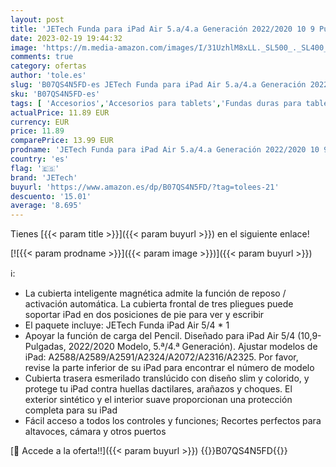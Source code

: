 ```yaml
---
layout: post
title: 'JETech Funda para iPad Air 5.a/4.a Generación 2022/2020 10 9 Pulgadas  Apoyar la Función de Carga del Pencil  Carcasa con Auto-Sueño/Estela  Negro '
date: 2023-02-19 19:44:32
image: 'https://m.media-amazon.com/images/I/31UzhlM8xLL._SL500_._SL400_.jpg'
comments: true
category: ofertas
author: 'tole.es'
slug: 'B07QS4N5FD-es JETech Funda para iPad Air 5.a/4.a Generación 2022/2020 10...'
sku: 'B07QS4N5FD-es'
tags: [ 'Accesorios','Accesorios para tablets','Fundas duras para tablets','Fundas para tablets','Informática','ipad','jetech','🇪🇸', ]
actualPrice: 11.89 EUR
currency: EUR
price: 11.89
comparePrice: 13.99 EUR
prodname: 'JETech Funda para iPad Air 5.a/4.a Generación 2022/2020 10 9 Pulgadas  Apoyar la Función de Carga del Pencil  Carcasa con Auto-Sueño/Estela  Negro '
country: 'es'
flag: '🇪🇸'
brand: 'JETech'
buyurl: 'https://www.amazon.es/dp/B07QS4N5FD/?tag=tolees-21'
descuento: '15.01'
average: '8.695'
---
```


Tienes [{{< param title >}}]({{< param buyurl >}}) en el siguiente enlace!

[![{{< param prodname >}}]({{< param image >}})]({{< param buyurl >}})

ℹ️:

- La cubierta inteligente magnética admite la función de reposo / activación automática. La cubierta frontal de tres pliegues puede soportar iPad en dos posiciones de pie para ver y escribir
- El paquete incluye: JETech Funda iPad Air 5/4 * 1
- Apoyar la función de carga del Pencil. Diseñado para iPad Air 5/4 (10,9-Pulgadas, 2022/2020 Modelo, 5.ª/4.ª Generación). Ajustar modelos de iPad: A2588/A2589/A2591/A2324/A2072/A2316/A2325. Por favor, revise la parte inferior de su iPad para encontrar el número de modelo
- Cubierta trasera esmerilado translúcido con diseño slim y colorido, y protege tu iPad contra huellas dactilares, arañazos y choques. El exterior sintético y el interior suave proporcionan una protección completa para su iPad
- Fácil acceso a todos los controles y funciones; Recortes perfectos para altavoces, cámara y otros puertos

[🛒 Accede a la oferta!!]({{< param buyurl >}})
{{<world>}}B07QS4N5FD{{</world>}}
